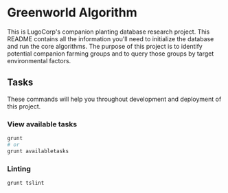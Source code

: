 # Greenworld Algorithm
This is LugoCorp's companion planting database research project.
This README contains all the information you'll need to initialize the database and run the core algorithms.
The purpose of this project is to identify potential companion farming groups and to query those groups by target environmental factors.

## Tasks
These commands will help you throughout development and deployment of this project.

### View available tasks
```bash
grunt
# or
grunt availabletasks
```

### Linting
```bash
grunt tslint
```
